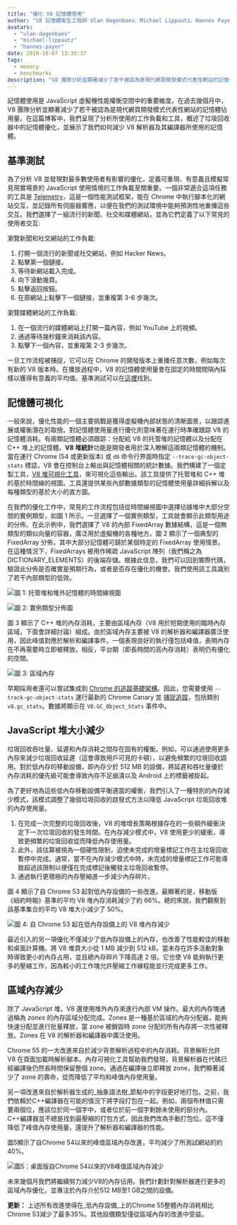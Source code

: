 ```yaml
---
title: "優化 V8 記憶體使用"
author: "V8 記憶體衛生工程師 Ulan Degenbaev、Michael Lippautz、Hannes Payer 和 Toon Verwaest"
avatars:
  - "ulan-degenbaev"
  - "michael-lippautz"
  - "hannes-payer"
date: 2016-10-07 13:33:37
tags:
  - memory
  - benchmarks
description: "V8 團隊分析並顯著減少了若干被認為是現代網頁開發模式代表性網站的記憶體佔用量。"
---
```

記憶體使用是 JavaScript 虛擬機性能權衡空間中的重要維度。在過去幾個月中，V8 團隊分析並顯著減少了若干被認為是現代網頁開發模式代表性網站的記憶體佔用量。在這篇博客中，我們呈現了分析所使用的工作負載和工具，概述了垃圾回收器中的記憶體優化，並展示了我們如何減少 V8 解析器及其編譯器所使用的記憶體。

<!--truncate-->
## 基準測試

為了分析 V8 並發現對最多數使用者有影響的優化，定義可重現、有意義且模擬常見現實場景的 JavaScript 使用情境的工作負載至關重要。一個非常適合這項任務的工具是 [Telemetry](https://catapult.gsrc.io/telemetry)，這是一個性能測試框架，能在 Chrome 中執行腳本化的網站交互，並記錄所有伺服器響應，以便在我們的測試環境中能夠預測性地重播這些交互。我們選擇了一組流行的新聞、社交和媒體網站，並為它們定義了以下常見的使用者交互:

瀏覽新聞和社交網站的工作負載:

1. 打開一個流行的新聞或社交網站，例如 Hacker News。
1. 點擊第一個鏈接。
1. 等待新網站載入完成。
1. 向下滾動幾頁。
1. 點擊返回按鈕。
1. 在原網站上點擊下一個鏈接，並重複第 3-6 步幾次。

瀏覽媒體網站的工作負載:

1. 在一個流行的媒體網站上打開一篇內容，例如 YouTube 上的視頻。
1. 通過等待幾秒鐘來消耗該內容。
1. 點擊下一個內容，並重複第 2-3 步幾次。

一旦工作流程被捕捉，它可以在 Chrome 的開發版本上重播任意次數，例如每次有新的 V8 版本時。在播放過程中，V8 的記憶體使用量會在固定的時間間隔內採樣以獲得有意義的平均值。基準測試可以在[這裡](https://cs.chromium.org/chromium/src/tools/perf/page_sets/system_health/browsing_stories.py?q=browsing+news&sq=package:chromium&dr=CS&l=11)找到。

## 記憶體可視化

一般來說，優化性能的一個主要挑戰是獲得虛擬機內部狀態的清晰圖景，以跟踪進展或權衡潛在的取捨。對記憶體使用量進行優化則意味著在運行時準確跟踪 V8 的記憶體消耗。有兩類記憶體必須跟踪：分配給 V8 的托管堆的記憶體以及分配在 C++ 堆上的記憶體。**V8 堆統計**功能是開發者用於深入瞭解這兩類記憶體的機制。當在運行 Chrome (54 或更新版本) 或 `d8` 命令行界面時指定 `--trace-gc-object-stats` 標誌，V8 會在控制台上輸出與記憶體相關的統計數據。我們構建了一個定製工具，[V8 堆可視化工具](https://mlippautz.github.io/v8-heap-stats/)，來可視化這些輸出。該工具提供了托管堆和 C++ 堆的基於時間線的視圖。工具還提供某些內部數據類型的記憶體使用量詳細拆解以及每種類型的基於大小的直方圖。

在我們的優化工作中，常見的工作流程包括從時間線視圖中選擇佔據堆中大部分空間的實例類型，如圖 1 所示。一旦選擇了一個實例類型，工具就會顯示此類型用途的分佈。在此示例中，我們選擇了 V8 的內部 FixedArray 數據結構，這是一個無類型的類似向量的容器，廣泛用於虛擬機的各種地方。圖 2 顯示了一個典型的 FixedArray 分佈，其中大部分記憶體可歸於某個特定的 FixedArray 使用情景。在這種情況下，FixedArrays 被用作稀疏 JavaScript 陣列（我們稱之為 DICTIONARY\_ELEMENTS）的後端存儲。根據此信息，我們可以回到實際代碼，驗證此分佈是否確實是預期行為，或者是否存在優化的機會。我們使用該工具識別了若干內部類型的低效。

![圖 1: 托管堆和堆外記憶體的時間線視圖](/_img/optimizing-v8-memory/timeline-view.png)

![圖 2: 實例類型分佈圖](/_img/optimizing-v8-memory/distribution.png)

圖 3 顯示了 C++ 堆的內存消耗，主要由區域內存（V8 用於短期使用的臨時內存區域，下面會詳細討論）組成。由於區域內存主要被 V8 的解析器和編譯器廣泛使用，因此峰值對應於解析和編譯事件。一個表現良好的執行僅包括峰值，表明內存在不再需要時立即被釋放。相反，平台期（即長時間的高內存消耗）表明仍有優化的空間。

![圖 3: 區域內存](/_img/optimizing-v8-memory/zone-memory.png)

早期採用者還可以嘗試集成到 [Chrome 的追蹤基礎架構](https://www.chromium.org/developers/how-tos/trace-event-profiling-tool)。因此，您需要使用 `--track-gc-object-stats` 運行最新的 Chrome Canary 並 [捕捉追蹤](https://www.chromium.org/developers/how-tos/trace-event-profiling-tool/recording-tracing-runs#TOC-Capture-a-trace-on-Chrome-desktop)，包括類別 `v8.gc_stats`。數據將顯示在 `V8.GC_Object_Stats` 事件中。

## JavaScript 堆大小減少

垃圾回收吞吐量、延遲和內存消耗之間存在固有的權衡。例如，可以通過使用更多內存來減少垃圾回收延遲（這會導致用戶可見的卡頓），以避免頻繁的垃圾回收調用。對於低內存的移動設備，即內存少於 512 MB 的設備，將延遲和吞吐量優於內存消耗的優先級可能會導致內存不足崩潰以及 Android 上的標籤被掛起。

為了更好地為這些低內存移動設備平衡適當的權衡，我們引入了一種特別的內存減少模式，該模式調整了幾個垃圾回收的啟發式方法以降低 JavaScript 垃圾回收堆的內存使用量。

1. 在完成一次完整的垃圾回收後，V8 的堆增長策略根據存在的一些額外緩衝決定下一次垃圾回收的發生時間。在內存減少模式中，V8 使用更少的緩衝，導致更頻繁的垃圾回收從而降低內存使用量。
1. 此外，該估算被視為一個硬性限制，迫使未完成的增量標記工作在主垃圾回收暫停中完成。通常，當不在內存減少模式中時，未完成的增量標記工作可能導致超過該限制以便僅在完成標記後觸發主垃圾回收暫停。
1. 通過執行更積極的內存壓縮進一步減少內存碎片。

圖 4 顯示了自 Chrome 53 起對低內存設備的一些改進。最顯著的是，移動版《紐約時報》基準的平均 V8 堆內存消耗減少了約 66%。總的來說，我們觀察到該基準集合的平均 V8 堆大小減少了 50%。

![圖 4: 自 Chrome 53 起在低內存設備上的 V8 堆內存減少](/_img/optimizing-v8-memory/heap-memory-reduction.png)

最近引入的另一項優化不僅減少了低內存設備上的內存，也改善了性能較佳的移動和桌面計算機。將 V8 堆頁大小從 1 MB 減少到 512 kB，當未存在許多活動對象時導致更小的內存占用，並且總內存碎片下降高達 2 倍。它也使 V8 能夠執行更多的壓縮工作，因為較小的工作塊允許壓縮工作線程能並行完成更多工作。

## 區域內存減少

除了 JavaScript 堆，V8 還使用堆外內存來進行內部 VM 操作。最大的內存塊通過稱為 _zones_ 的內存區域分配完成。Zones 是一種基於區域的內存分配器，能夠快速分配並進行批量釋放，當 zone 被銷毀時 zone 分配的所有內存將一次性被釋放。Zones 在 V8 的解析器和編譯器中廣泛使用。

Chrome 55 的一大改進來自於減少背景解析過程中的內存消耗。背景解析允許 V8 在頁面加載時解析腳本。內存可視化工具幫助我們發現，背景解析器在代碼已經編譯後仍然長時間保留整個 zone。通過在編譯後立即釋放 zone，我們顯著減少了 zone 的壽命，從而降低了平均和峰值內存使用量。

另一項改進來自於解析器生成的_抽象語法樹_節點中的字段更好地打包。之前，我們依賴於C++編譯器在可能的情況下將字段打包在一起。例如，兩個布林值只需要兩個位，應該位於同一個字中，或者位於前一個字剩餘未使用的部分內。C++編譯器並不總是找到最壓縮的打包方式，因此我們改為手動打包位。這不僅降低了峰值內存使用量，還提升了解析器和編譯器的性能。

圖5顯示了自Chrome 54以來的峰值區域內存改進，平均減少了所測試網站的約40%。

![圖5：桌面版自Chrome 54以來的V8峰值區域內存減少](/_img/optimizing-v8-memory/peak-zone-memory-reduction.png)

未來幾個月我們將繼續努力減少V8的內存佔用。我們計劃針對解析器進行更多的區域內存優化，並專注於內存介於512 MB至1 GB之間的設備。

**更新：** 上述所有改進使得在_低內存設備_上的Chrome 55整體內存消耗相比Chrome 53減少了最多35%。其他設備類型僅從區域內存的改進中受益。
